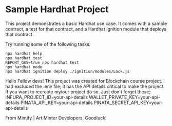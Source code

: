 # Sample Hardhat Project

This project demonstrates a basic Hardhat use case. It comes with a sample contract, a test for that contract, and a Hardhat Ignition module that deploys that contract.

Try running some of the following tasks:

```shell
npx hardhat help
npx hardhat test
REPORT_GAS=true npx hardhat test
npx hardhat node
npx hardhat ignition deploy ./ignition/modules/Lock.js
```

Hello Fellow devs! This project was created for Blockchain course project.
I had excluded the .env file; it has the API details critical to make the project. If you want to recreate my/our project do so. Just don't forget these; 
INFURA_PROJECT_ID=your-api-details
WALLET_PRIVATE_KEY=your-api-details
PINATA_API_KEY=your-api-details
PINATA_SECRET_API_KEY=your-api-details

From Mintify | Art Minter Developers, Goodluck!